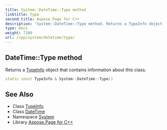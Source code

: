 ```yaml
---
title: System::DateTime::Type method
linktitle: Type
second_title: Aspose.Page for C++
description: 'System::DateTime::Type method. Returns a TypeInfo object that contains information about this class in C++.'
type: docs
weight: 7100
url: /cpp/system/datetime/type/
---
```

## DateTime::Type method


Returns a [TypeInfo](../../typeinfo/) object that contains information about this class.

```cpp
static const TypeInfo & System::DateTime::Type()
```

## See Also

* Class [TypeInfo](../../typeinfo/)
* Class [DateTime](../)
* Namespace [System](../../)
* Library [Aspose.Page for C++](../../../)

